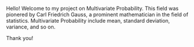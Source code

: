 Hello! Welcome to my project on Multivariate Probability. This field was pionered by Carl Friedrich Gauss, a prominent mathematician in the field of statistics. Multivariate Probability include mean, standard deviation, variance, and so on.

Thank you!

